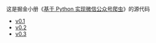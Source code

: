 这是掘金小册《[基于 Python 实现微信公众号爬虫](https://juejin.im/book/5a157c155188254a701eb3c1)》的源代码

* [v0.1](https://github.com/pythonzhichan/weixincrawler/tree/v0.1)
* [v0.2](https://github.com/pythonzhichan/weixincrawler/tree/v0.2)
* [v0.3](https://github.com/pythonzhichan/weixincrawler/tree/v0.3)

